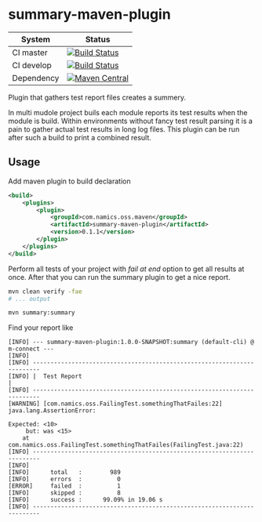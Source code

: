 # summary-maven-plugin


System        | Status
--------------|------------------------------------------------        
CI master     | [![Build Status][travis-master]][travis-url]
CI develop    | [![Build Status][travis-develop]][travis-url]
Dependency    | [![Maven Central](https://maven-badges.herokuapp.com/maven-central/com.namics.oss.maven/summary-maven-plugin/badge.svg)](https://maven-badges.herokuapp.com/maven-central/com.namics.oss.maven/summary-maven-plugin)


Plugin that gathers test report files creates a summery.

In multi mudole project buils each module reports its test results when the module is build.
Within environments without fancy test result parsing it is a pain to gather actual test results in long log files.
This plugin can be run after such a build to print a combined result.   

## Usage

Add maven plugin to build declaration

```xml
<build>
	<plugins>	
		<plugin>
			<groupId>com.namics.oss.maven</groupId>
			<artifactId>summary-maven-plugin</artifactId>
			<version>0.1.1</version>
		</plugin>
	</plugins>
</build>
```

Perform all tests of your project with _fail at end_ option to get all results at once. After that you can run the summary plugin to get a nice report. 

```bash
mvn clean verify -fae
# ... output

mvn summary:summary
```

Find your report like

```text
[INFO] --- summary-maven-plugin:1.0.0-SNAPSHOT:summary (default-cli) @ m-connect ---
[INFO] 
[INFO] ------------------------------------------------------------------------
[INFO] |  Test Report                                                         |
[INFO] ------------------------------------------------------------------------
[WARNING] [com.namics.oss.FailingTest.somethingThatFailes:22] java.lang.AssertionError: 

Expected: <10>
     but: was <15>
	at com.namics.oss.FailingTest.somethingThatFailes(FailingTest.java:22)
[INFO] ------------------------------------------------------------------------
[INFO] 
[INFO]  	total   :        989
[INFO]  	errors  :          0
[ERROR] 	failed  :          1
[INFO]  	skipped :          8
[INFO]  	success :      99.09% in 19.06 s
[INFO] ------------------------------------------------------------------------
```
                	
[travis-master]: https://travis-ci.org/andreschaefer/summary-maven-plugin.svg?branch=master
[travis-develop]: https://travis-ci.org/andreschaefer/summary-maven-plugin.svg?branch=develop
[travis-url]: https://travis-ci.org/andreschaefer/summary-maven-plugin
